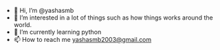 - 👋 Hi, I’m @yashasmb
- 👀 I’m interested in a lot of things such as how things works around the world. 
- 🌱 I’m currently learning python
- 📫 How to reach me yashasmb2003@gmail.com  


<!---
yashasmb/yashasmb is a ✨ special ✨ repository because its `README.md` (this file) appears on your GitHub profile.
You can click the Preview link to take a look at your changes.
--->
